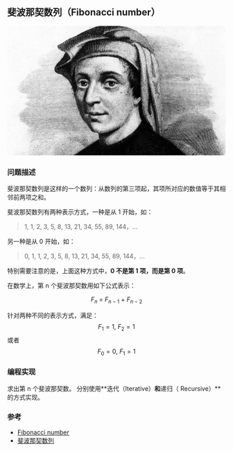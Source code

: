 ## 斐波那契数列（Fibonacci number）

![Fibonacci](../../img/Fibonacci.jpg)

### 问题描述
斐波那契数列是这样的一个数列：从数列的第三项起，其项所对应的数值等于其相邻前两项之和。

斐波那契数列有两种表示方式，一种是从 1 开始，如：
> 1, 1, 2, 3, 5, 8, 13, 21, 34, 55, 89, 144，...


另一种是从 0 开始，如：
> 0, 1, 1, 2, 3, 5, 8, 13, 21, 34, 55, 89, 144，... 

特别需要注意的是，上面这种方式中，**0 不是第 1 项，而是第 0 项**。

在数学上，第 n 个斐波那契数用如下公式表示：

$$F_{n}\  =\ F_{n - 1}\ +\ F_{n - 2}$$

针对两种不同的表示方式，满足：
$$F_{1} = 1,\ F_{2} = 1$$
或者
$$F_{0} = 0,\ F_{1} = 1$$


### 编程实现
求出第 n 个斐波那契数。 分别使用**迭代（Iterative）**和**递归（ Recursive）**的方式实现。

### 参考
* [Fibonacci number](https://en.wikipedia.org/wiki/Fibonacci_number)
* [斐波那契数列](https://zh.wikipedia.org/wiki/%E6%96%90%E6%B3%A2%E9%82%A3%E5%A5%91%E6%95%B0%E5%88%97)